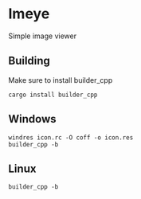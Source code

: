 # Imeye

Simple image viewer

## Building

Make sure to install builder_cpp

```console
cargo install builder_cpp
```

## Windows
```
windres icon.rc -O coff -o icon.res
builder_cpp -b
```

## Linux
```console
builder_cpp -b
```
